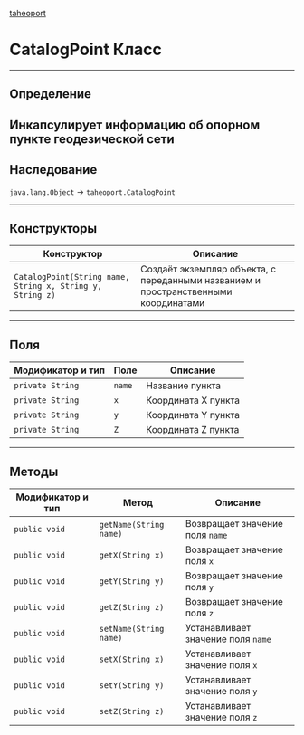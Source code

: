 
[taheoport](https://github.com/AndrewNizovkin/Taheoport/blob/main/README.md)

# CatalogPoint Класс

---

## Определение

Инкапсулирует информацию об опорном пункте геодезической сети
---

## Наследование

`java.lang.Object` -> `taheoport.CatalogPoint`

---

## Конструкторы

Конструктор | Описание
--- | ---
`CatalogPoint(String name, String x, String y, String z)`| Создаёт экземпляр объекта, с переданными названием и пространственными координатами 

---

## Поля

Модификатор и тип | Поле | Описание
--- | ---|---
`private String` | `name` | Название пункта
`private String` | `x` | Координата X пункта
`private String` | `y` | Координата Y пункта
`private String` | `Z` | Координата Z пункта
---

## Методы

Модификатор и тип | Метод | Описание
--- | --- | ---
`public void` | `getName(String name)` |  Возвращает значение поля `name`
`public void` | `getX(String x)` |  Возвращает значение поля `x`
`public void` | `getY(String y)` | Возвращает значение поля `y`
`public void` | `getZ(String z)` |  Возвращает значение поля `z`
`public void` | `setName(String name)` |  Устанавливает значение поля `name`
`public void` | `setX(String x)` |  Устанавливает значение поля `x`
`public void` | `setY(String y)` |  Устанавливает значение поля `y`
`public void` | `setZ(String z)` |  Устанавливает значение поля `z`
